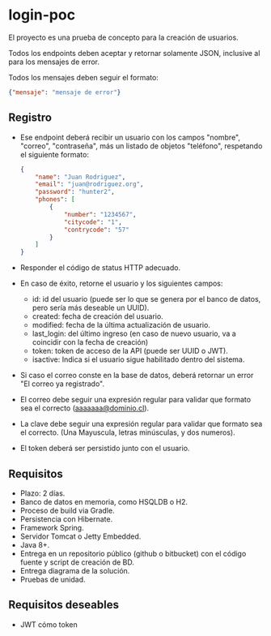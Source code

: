 # login-poc

El proyecto es una prueba de concepto para la creación de usuarios.

Todos los endpoints deben aceptar y retornar solamente JSON, inclusive al para los mensajes de error.

Todos los mensajes deben seguir el formato:
```json
{"mensaje": "mensaje de error"}
```

## Registro

* Ese endpoint deberá recibir un usuario con los campos "nombre", "correo", "contraseña", más un listado de objetos
"teléfono", respetando el siguiente formato:
    ```json
    {
        "name": "Juan Rodriguez",
        "email": "juan@rodriguez.org",
        "password": "hunter2",
        "phones": [
            {
                "number": "1234567",
                "citycode": "1",
                "contrycode": "57"
            }
        ]
    }
    ```

* Responder el código de status HTTP adecuado.

* En caso de éxito, retorne el usuario y los siguientes campos:
  - id: id del usuario (puede ser lo que se genera por el banco de datos, pero sería más deseable un UUID).
  - created: fecha de creación del usuario.
  - modified: fecha de la última actualización de usuario.
  - last_login: del último ingreso (en caso de nuevo usuario, va a coincidir con la fecha de creación)
  - token: token de acceso de la API (puede ser UUID o JWT).
  - isactive: Indica si el usuario sigue habilitado dentro del sistema.

* Si caso el correo conste en la base de datos, deberá retornar un error "El correo ya registrado".

* El correo debe seguir una expresión regular para validar que formato sea el correcto (aaaaaaa@dominio.cl).

* La clave debe seguir una expresión regular para validar que formato sea el correcto. (Una Mayuscula, letras
minúsculas, y dos numeros).

* El token deberá ser persistido junto con el usuario.

## Requisitos
* Plazo: 2 días.
* Banco de datos en memoria, como HSQLDB o H2.
* Proceso de build via Gradle.
* Persistencia con Hibernate.
* Framework Spring.
* Servidor Tomcat o Jetty Embedded.
* Java 8+.
* Entrega en un repositorio público (github o bitbucket) con el código fuente y script de creación de BD.
* Entrega diagrama de la solución.
* Pruebas de unidad.

## Requisitos deseables
* JWT cómo token
